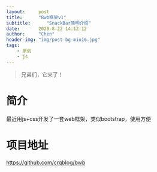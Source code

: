 ```yaml
---
layout:     post
title:      "Bwb框架v1"
subtitle:      "SnackBar简明介绍"
date:       2020-8-22 14:12:12
author:     "Chen"
header-img: "img/post-bg-miui6.jpg"
tags:
    - 原创
    - js
---
```

> 兄弟们，它来了！

# 简介
最近用js+css开发了一套web框架，类似bootstrap，使用方便

# 项目地址
https://github.com/crqblog/bwb

